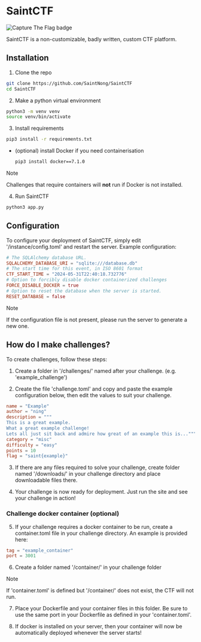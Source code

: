 # SaintCTF
![Capture The Flag badge](https://img.shields.io/badge/%F0%9F%9A%A9capture-the_flag-964ae2?style=for-the-badge&labelColor=121212)

SaintCTF is a non-customizable, badly written, custom CTF platform.

## Installation
1. Clone the repo
```bash
git clone https://github.com/SaintNong/SaintCTF
cd SaintCTF
```

2. Make a python virtual environment
```bash
python3 -m venv venv
source venv/bin/activate
```

3. Install requirements
```bash
pip3 install -r requirements.txt
```

   - (optional) install Docker if you need containerisation
     ```bash
     pip3 install docker==7.1.0
     ```
> [!NOTE]
> Challenges that require containers will **not** run if Docker is not installed.

4. Run SaintCTF
```bash
python3 app.py
```

## Configuration
To configure your deployment of SaintCTF, simply edit '/instance/config.toml' and restart the server.
Example configuration:
```toml
# The SQLAlchemy database URL.
SQLALCHEMY_DATABASE_URI = "sqlite:///database.db"
# The start time for this event, in ISO 8601 format
CTF_START_TIME = "2024-05-31T22:40:18.732776"
# Option to forcibly disable docker containerized challenges
FORCE_DISABLE_DOCKER = true
# Option to reset the database when the server is started.
RESET_DATABASE = false
```
> [!NOTE]
> If the configuration file is not present, please run the server to generate a new one.

## How do I make challenges?
To create challenges, follow these steps:

1. Create a folder in '/challenges/' named after your challenge. (e.g. 'example_challenge')

2. Create the file 'challenge.toml' and copy and paste the example configuration below, then edit the values to suit your challenge.
```toml
name = "Example"
author = "ning"
description = """
This is a great example.
What a great example challenge!
Lets all just sit back and admire how great of an example this is..."""
category = "misc"
difficulty = "easy"
points = 10
flag = "saint{example}"
```
3. If there are any files required to solve your challenge, create folder named '/downloads/' in your challenge directory and place downloadable files there.

4. Your challenge is now ready for deployment. Just run the site and see your challenge in action!

### Challenge docker container (optional)
5. If your challenge requires a docker container to be run, create a container.toml file in your challenge directory.
An example is provided here:
```toml
tag = "example_container"
port = 3001
```

6. Create a folder named '/container/' in your challenge folder
>[!NOTE]
> If 'container.toml' is defined but '/container/' does not exist, the CTF will not run.

7. Place your Dockerfile and your container files in this folder. Be sure to use the same port in your Dockerfile as defined in your 'container.toml'.

8. If docker is installed on your server, then your container will now be automatically deployed whenever the server starts!
